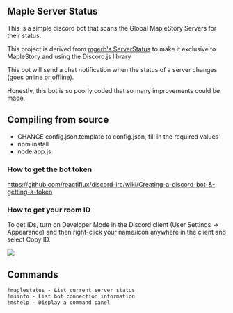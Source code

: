 ## Maple Server Status

This is a simple discord bot that scans the Global MapleStory Servers for their status.

This project is derived from [mgerb's ServerStatus](https://github.com/mgerb/ServerStatus) to make it exclusive to MapleStory and using the Discord.js library

This bot will send a chat notification when the status of a server changes (goes online or offline).

Honestly, this bot is so poorly coded that so many improvements could be made.

## Compiling from source

- CHANGE config.json.template to config.json, fill in the required values
- npm install
- node app.js

### How to get the bot token
https://github.com/reactiflux/discord-irc/wiki/Creating-a-discord-bot-&-getting-a-token

### How to get your room ID

To get IDs, turn on Developer Mode in the Discord client (User Settings -> Appearance) and then right-click your name/icon anywhere in the client and select Copy ID.

<img src="https://camo.githubusercontent.com/9f759ec8b45a6e9dd2242bc64c82897c74f84a25/687474703a2f2f692e696d6775722e636f6d2f47684b70424d512e676966"/>

## Commands

```
!maplestatus - List current server status
!msinfo - List bot connection information
!mshelp - Display a command panel
```
